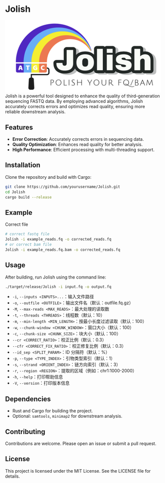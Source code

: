 # Jolish
![jolish](assets/Jolish-logo2.png)
Jolish is a powerful tool designed to enhance the quality of third-generation sequencing FASTQ data. By employing advanced algorithms, Jolish accurately corrects errors and optimizes read quality, ensuring more reliable downstream analysis.

## Features

- **Error Correction**: Accurately corrects errors in sequencing data.
- **Quality Optimization**: Enhances read quality for better analysis.
- **High Performance**: Efficient processing with multi-threading support.

## Installation

Clone the repository and build with Cargo:

```bash
git clone https://github.com/yourusername/Jolish.git
cd Jolish
cargo build --release
```
## Example

Correct file

```bash
# correct fastq file
Jolish -i example_reads.fq -o corrected_reads.fq
# or correct bam file
Jolish -i example_reads.fq.bam -o corrected_reads.fq
```


## Usage

After building, run Jolish using the command line:

```bash
./target/release/Jolish -i input.fq -o output.fq
```

- `-i`, `--inputs <INPUTS>...`：输入文件路径
- `-o`, `--outfile <OUTFILE>`：输出文件名（默认：outfile.fq.gz）
- `-M`, `--max-reads <MAX_READS>`：最大处理的读取数
- `-t`, `--threads <THREADS>`：线程数（默认：10）
- `-m`, `--min-length <MIN_LENGTH>`：按最小长度过滤读取（默认：100）
- `-w`, `--chunk-window <CHUNK_WINDOW>`：窗口大小（默认：100）
- `-c`, `--chunk-size <CHUNK_SIZE>`：块大小（默认：100）
- `--cr <CORRECT_RATIO>`：校正比例（默认：0.3）
- `--cfr <CORRECT_FIX_RATIO>`：校正修复比例（默认：0.3）
- `--id_sep <SPLIT_PARAM>`：ID 分隔符（默认：%）
- `-p`, `--type <TYPE_INDEX>`：引物类型索引（默认：1）
- `-s`, `--strand <ORIENT_INDEX>`：链方向索引（默认：3）
- `-r`, `--region <REGION>`：提取的区域（例如：chr1:1000-2000）
- `-h`, `--help`：打印帮助信息
- `-V`, `--version`：打印版本信息

## Dependencies

- Rust and Cargo for building the project.
- Optional: `samtools`, `minimap2` for downstream analysis.

## Contributing

Contributions are welcome. Please open an issue or submit a pull request.

## License

This project is licensed under the MIT License. See the LICENSE file for details.
```
